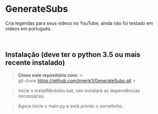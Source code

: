 # **GenerateSubs**

Cria legendas para seus vídeos no YouTube, ainda não foi testado em vídeos em português.

<br />

## Instalação (deve ter o python 3.5 ou mais recente instalado)

> **Clone este repositório com:** > <br />
> git clone https://github.com/imerik1/GenerateSubs.git > <br />

> Inicie o installModules.bat, isto instalará as dependências necessárias.

> Agora inicie o main.py e está pronto o sorvetinho.
